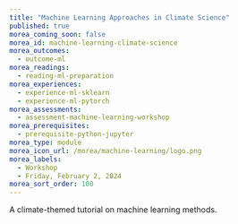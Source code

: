 ```yaml
---
title: "Machine Learning Approaches in Climate Science"
published: true
morea_coming_soon: false
morea_id: machine-learning-climate-science
morea_outcomes:
  - outcome-ml
morea_readings:
  - reading-ml-preparation
morea_experiences:
  - experience-ml-sklearn
  - experience-ml-pytorch
morea_assessments:
  - assessment-machine-learning-workshop
morea_prerequisites:
  - prerequisite-python-jupyter
morea_type: module
morea_icon_url: /morea/machine-learning/logo.png
morea_labels:
  - Workshop
  - Friday, February 2, 2024
morea_sort_order: 100
---
```


A climate-themed tutorial on machine learning methods.
